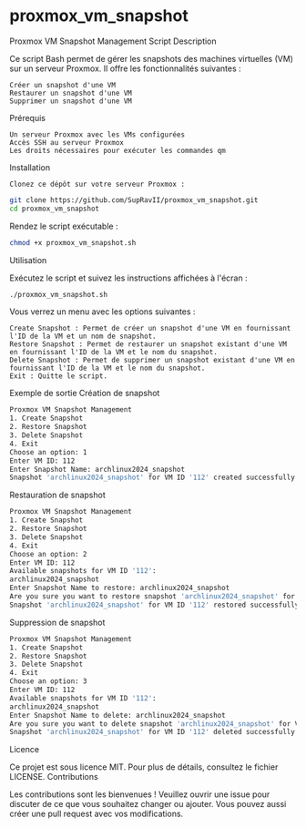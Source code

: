 # proxmox_vm_snapshot
Proxmox VM Snapshot Management Script
Description

Ce script Bash permet de gérer les snapshots des machines virtuelles (VM) sur un serveur Proxmox. Il offre les fonctionnalités suivantes :

    Créer un snapshot d'une VM
    Restaurer un snapshot d'une VM
    Supprimer un snapshot d'une VM

Prérequis

    Un serveur Proxmox avec les VMs configurées
    Accès SSH au serveur Proxmox
    Les droits nécessaires pour exécuter les commandes qm

Installation

    Clonez ce dépôt sur votre serveur Proxmox :

```bash
git clone https://github.com/SupRavII/proxmox_vm_snapshot.git
cd proxmox_vm_snapshot
```
Rendez le script exécutable :
```bash
chmod +x proxmox_vm_snapshot.sh
```
Utilisation

Exécutez le script et suivez les instructions affichées à l'écran :
```bash
./proxmox_vm_snapshot.sh
```
Vous verrez un menu avec les options suivantes :

    Create Snapshot : Permet de créer un snapshot d'une VM en fournissant l'ID de la VM et un nom de snapshot.
    Restore Snapshot : Permet de restaurer un snapshot existant d'une VM en fournissant l'ID de la VM et le nom du snapshot.
    Delete Snapshot : Permet de supprimer un snapshot existant d'une VM en fournissant l'ID de la VM et le nom du snapshot.
    Exit : Quitte le script.

Exemple de sortie
Création de snapshot
```bash
Proxmox VM Snapshot Management
1. Create Snapshot
2. Restore Snapshot
3. Delete Snapshot
4. Exit
Choose an option: 1
Enter VM ID: 112
Enter Snapshot Name: archlinux2024_snapshot
Snapshot 'archlinux2024_snapshot' for VM ID '112' created successfully.
```
Restauration de snapshot
```bash
Proxmox VM Snapshot Management
1. Create Snapshot
2. Restore Snapshot
3. Delete Snapshot
4. Exit
Choose an option: 2
Enter VM ID: 112
Available snapshots for VM ID '112':
archlinux2024_snapshot
Enter Snapshot Name to restore: archlinux2024_snapshot
Are you sure you want to restore snapshot 'archlinux2024_snapshot' for VM ID '112'? This will overwrite the current state of the VM. (yes/no): yes
Snapshot 'archlinux2024_snapshot' for VM ID '112' restored successfully.
```
Suppression de snapshot
```bash
Proxmox VM Snapshot Management
1. Create Snapshot
2. Restore Snapshot
3. Delete Snapshot
4. Exit
Choose an option: 3
Enter VM ID: 112
Available snapshots for VM ID '112':
archlinux2024_snapshot
Enter Snapshot Name to delete: archlinux2024_snapshot
Are you sure you want to delete snapshot 'archlinux2024_snapshot' for VM ID '112'? This action cannot be undone. (yes/no): yes
Snapshot 'archlinux2024_snapshot' for VM ID '112' deleted successfully.
```
Licence

Ce projet est sous licence MIT. Pour plus de détails, consultez le fichier LICENSE.
Contributions

Les contributions sont les bienvenues ! Veuillez ouvrir une issue pour discuter de ce que vous souhaitez changer ou ajouter. Vous pouvez aussi créer une pull request avec vos modifications.
